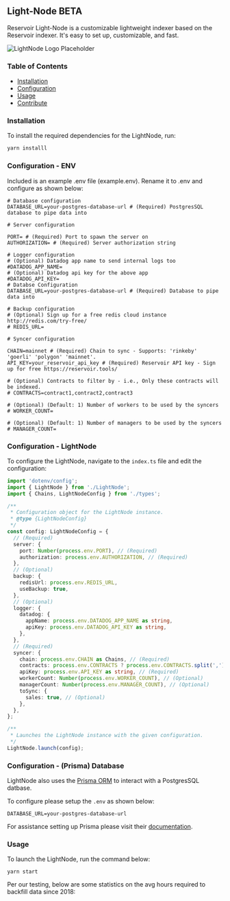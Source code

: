 
## Light-Node BETA

Reservoir Light-Node is a customizable lightweight indexer based on the Reservoir indexer. It's easy to set up, customizable, and fast.

![LightNode Logo Placeholder](https://dashboard.reservoir.tools/reservoir.svg)
### Table of Contents
- [Installation](#installation)
- [Configuration](#configuration)
- [Usage](#usage)
- [Contribute](#contribute)

### Installation
To install the required dependencies for the LightNode, run:

```bash
yarn installl
```

### Configuration - ENV
Included is an example .env file (example.env). Rename it to .env and configure as shown below:
```
# Database configuration
DATABASE_URL=your-postgres-database-url # (Required) PostgresSQL database to pipe data into

# Server configuration

PORT= # (Required) Port to spawn the server on
AUTHORIZATION= # (Required) Server authorization string

# Logger configuration
# (Optional) Datadog app name to send internal logs too
#DATADOG_APP_NAME=
# (Optional) Datadog api key for the above app
#DATADOG_API_KEY=
# Databse Configuration
DATABASE_URL=your-postgres-database-url # (Required) Database to pipe data into

# Backup configuration
# (Optional) Sign up for a free redis cloud instance http://redis.com/try-free/
# REDIS_URL= 

# Syncer configuration

CHAIN=mainnet # (Required) Chain to sync - Supports: 'rinkeby' 'goerli' 'polygon' 'mainnet'.
API_KEY=your_reservoir_api_key # (Required) Reservoir API key - Sign up for free https://reservoir.tools/

# (Optional) Contracts to filter by - i.e., Only these contracts will be indexed.
# CONTRACTS=contract1,contract2,contract3

# (Optional) (Default: 1) Number of workers to be used by the syncers
# WORKER_COUNT=

# (Optional) (Default: 1) Number of managers to be used by the syncers
# MANAGER_COUNT=
```

### Configuration - LightNode
To configure the LightNode, navigate to the `index.ts` file and edit the configuration: 
```typescript
import 'dotenv/config';
import { LightNode } from './LightNode';
import { Chains, LightNodeConfig } from './types';

/**
 * Configuration object for the LightNode instance.
 * @type {LightNodeConfig}
 */
const config: LightNodeConfig = {
  // (Required)
  server: {
    port: Number(process.env.PORT), // (Required)
    authorization: process.env.AUTHORIZATION, // (Required)
  },
  // (Optional)
  backup: {
    redisUrl: process.env.REDIS_URL,
    useBackup: true, 
  },
  // (Optional)
  logger: {
    datadog: {
      appName: process.env.DATADOG_APP_NAME as string,
      apiKey: process.env.DATADOG_API_KEY as string,
    },
  },
  // (Required)
  syncer: {
    chain: process.env.CHAIN as Chains, // (Required)
    contracts: process.env.CONTRACTS ? process.env.CONTRACTS.split(',') : [], // (Optional) 
    apiKey: process.env.API_KEY as string, // (Required)
    workerCount: Number(process.env.WORKER_COUNT), // (Optional)
    managerCount: Number(process.env.MANAGER_COUNT), // (Optional)
    toSync: {
      sales: true, // (Optional)
    },
  },
};

/**
 * Launches the LightNode instance with the given configuration.
 */
LightNode.launch(config);


```
### Configuration - (Prisma) Database
LightNode also uses the [Prisma ORM](https://www.prisma.io) to interact with a PostgresSQL datbase.

To configure please setup the `.env` as shown below: 
```env
DATABASE_URL=your-postgres-database-url
```
For assistance setting up Prisma please visit their [documentation](https://www.prisma.io/docs).


### Usage
To launch the LightNode, run the command below: 
```
yarn start
```
Per our testing, below are some statistics on the avg hours required to backfill data since 2018:
